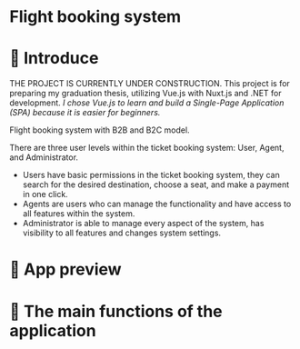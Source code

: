 # Flight booking system
# 👋 Introduce
THE PROJECT IS CURRENTLY UNDER CONSTRUCTION.
This project is for preparing my graduation thesis, utilizing Vue.js with Nuxt.js and .NET for development. 
_I chose Vue.js to learn and build a Single-Page Application (SPA) because it is easier for beginners._

Flight booking system with B2B and B2C model.

There are three user levels within the ticket booking system: User, Agent, and Administrator.
 - Users have basic permissions in the ticket booking system, they can search for the desired destination, choose a seat, and make a payment in one click.
 - Agents are users who can manage the functionality and have access to all features within the system.
 - Administrator is able to manage every aspect of the system, has visibility to all features and changes system settings.

# 👀 App preview

# 🥰 The main functions of the application

